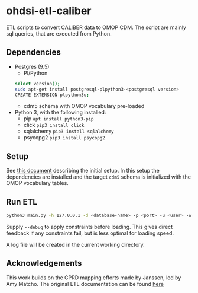# ohdsi-etl-caliber
ETL scripts to convert CALIBER data to OMOP CDM.
The script are mainly sql queries, that are executed from Python.

## Dependencies
- Postgres (9.5)
  - Pl/Python
  ```bash
  select version();
  sudo apt-get install postgresql-plpython3-<postgresql version>
  CREATE EXTENSION plpython3u;
  ```
  - cdm5 schema with OMOP vocabulary pre-loaded
- Python 3, with the following installed:
  - pip `apt install python3-pip`
  - click `pip3 install click`
  - sqlalchemy `pip3 install sqlalchemy`
  - psycopg2 `pip3 install psycopg2`

## Setup
See [this document](setup_environment.md) describing the initial setup. 
In this setup the dependencies are installed and the target `cdm5` schema is initialized with the OMOP vocabulary tables.

## Run ETL
```bash
python3 main.py -h 127.0.0.1 -d <database-name> -p <port> -u <user> -w <password>  -s <source-schema>
```

Supply `--debug` to apply constraints before loading. This gives direct feedback if any constraints fail, but is less optimal for loading speed.

A log file will be created in the current working directory.

## Acknowledgements
This work builds on the CPRD mapping efforts made by Janssen, led by Amy Matcho. The original ETL documentation can be found [here](https://github.com/OHDSI/ETL-CDMBuilder/tree/master/man/CPRD)

